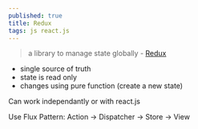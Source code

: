 ```yaml
---
published: true
title: Redux
tags: js react.js
---
```

> a library to manage state globally - [Redux](https://redux.js.org/)

- single source of truth
- state is read only
- changes using pure function (create a new state)

Can work independantly or with react.js

Use Flux Pattern:
Action -> Dispatcher -> Store -> View
